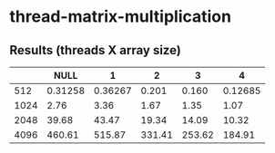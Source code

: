 # thread-matrix-multiplication

## Results (threads X array size)

|      | NULL    | 1       | 2      | 3      | 4       |
| ---- | ------- | ------- | ------ | ------ | ------- |
| 512  | 0.31258 | 0.36267 | 0.201  | 0.160  | 0.12685 |
| 1024 | 2.76    | 3.36    | 1.67   | 1.35   | 1.07    |
| 2048 | 39.68   | 43.47   | 19.34  | 14.09  | 10.32   |
| 4096 | 460.61  | 515.87  | 331.41 | 253.62 | 184.91  |
